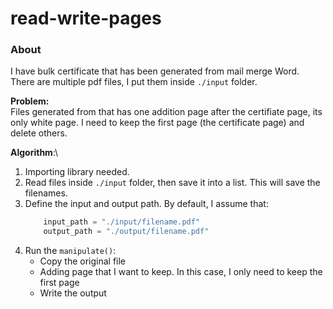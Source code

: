 # read-write-pages


### About
I have bulk certificate that has been generated from mail merge Word. There are multiple pdf files, I put them inside `./input` folder.

**Problem:**\
Files generated from that has one addition page after the certifiate page, its only white page. I need to keep the first page (the certificate page) and delete others.

**Algorithm**:\
1. Importing library needed.
2. Read files inside `./input` folder, then save it into a list. This will save the filenames.
3. Define the input and output path.
    By default, I assume that:
    ```py
        input_path = "./input/filename.pdf"
        output_path = "./output/filename.pdf"
    ```
4. Run the `manipulate()`:
    - Copy the original file
    - Adding page that I want to keep. In this case, I only need to keep the first page
    - Write the output
